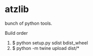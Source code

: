 # atzlib
bunch of python tools.

Build order
1. $ python setup.py sdist bdist_wheel
2. $ python -m twine upload dist/*
